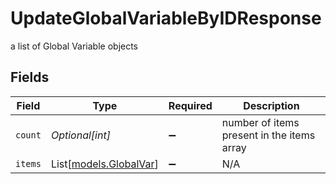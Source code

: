 # UpdateGlobalVariableByIDResponse

a list of Global Variable objects


## Fields

| Field                                            | Type                                             | Required                                         | Description                                      |
| ------------------------------------------------ | ------------------------------------------------ | ------------------------------------------------ | ------------------------------------------------ |
| `count`                                          | *Optional[int]*                                  | :heavy_minus_sign:                               | number of items present in the items array       |
| `items`                                          | List[[models.GlobalVar](../models/globalvar.md)] | :heavy_minus_sign:                               | N/A                                              |